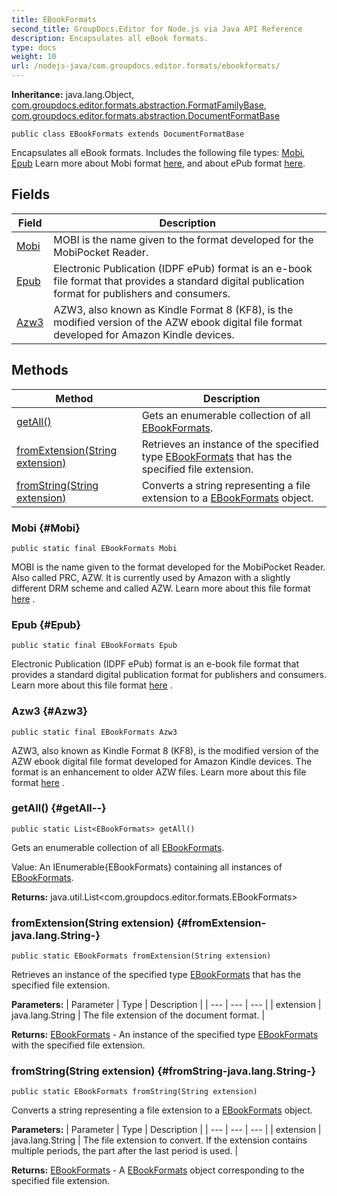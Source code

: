 ```yaml
---
title: EBookFormats
second_title: GroupDocs.Editor for Node.js via Java API Reference
description: Encapsulates all eBook formats.
type: docs
weight: 10
url: /nodejs-java/com.groupdocs.editor.formats/ebookformats/
---
```

**Inheritance:**
java.lang.Object, [com.groupdocs.editor.formats.abstraction.FormatFamilyBase](../../com.groupdocs.editor.formats.abstraction/formatfamilybase), [com.groupdocs.editor.formats.abstraction.DocumentFormatBase](../../com.groupdocs.editor.formats.abstraction/documentformatbase)
```
public class EBookFormats extends DocumentFormatBase
```

Encapsulates all eBook formats. Includes the following file types: [Mobi](../../com.groupdocs.editor.formats/ebookformats\#Mobi), [Epub](../../com.groupdocs.editor.formats/ebookformats\#Epub) Learn more about Mobi format [here][], and about ePub format [here][here 1].


[here]: https://docs.fileformat.com/ebook/mobi/
[here 1]: https://docs.fileformat.com/ebook/epub/
## Fields

| Field | Description |
| --- | --- |
| [Mobi](#Mobi) | MOBI is the name given to the format developed for the MobiPocket Reader. |
| [Epub](#Epub) | Electronic Publication (IDPF ePub) format is an e-book file format that provides a standard digital publication format for publishers and consumers. |
| [Azw3](#Azw3) | AZW3, also known as Kindle Format 8 (KF8), is the modified version of the AZW ebook digital file format developed for Amazon Kindle devices. |
## Methods

| Method | Description |
| --- | --- |
| [getAll()](#getAll--) | Gets an enumerable collection of all [EBookFormats](../../com.groupdocs.editor.formats/ebookformats). |
| [fromExtension(String extension)](#fromExtension-java.lang.String-) | Retrieves an instance of the specified type [EBookFormats](../../com.groupdocs.editor.formats/ebookformats) that has the specified file extension. |
| [fromString(String extension)](#fromString-java.lang.String-) | Converts a string representing a file extension to a [EBookFormats](../../com.groupdocs.editor.formats/ebookformats) object. |
### Mobi {#Mobi}
```
public static final EBookFormats Mobi
```


MOBI is the name given to the format developed for the MobiPocket Reader. Also called PRC, AZW. It is currently used by Amazon with a slightly different DRM scheme and called AZW. Learn more about this file format  [here][] .


[here]: https://docs.fileformat.com/ebook/mobi/

### Epub {#Epub}
```
public static final EBookFormats Epub
```


Electronic Publication (IDPF ePub) format is an e-book file format that provides a standard digital publication format for publishers and consumers. Learn more about this file format  [here][] .


[here]: https://docs.fileformat.com/ebook/epub/

### Azw3 {#Azw3}
```
public static final EBookFormats Azw3
```


AZW3, also known as Kindle Format 8 (KF8), is the modified version of the AZW ebook digital file format developed for Amazon Kindle devices. The format is an enhancement to older AZW files. Learn more about this file format  [here][] .


[here]: https://docs.fileformat.com/ebook/azw3/

### getAll() {#getAll--}
```
public static List<EBookFormats> getAll()
```


Gets an enumerable collection of all [EBookFormats](../../com.groupdocs.editor.formats/ebookformats).

Value: An  IEnumerable\{EBookFormats\}  containing all instances of [EBookFormats](../../com.groupdocs.editor.formats/ebookformats).

**Returns:**
java.util.List<com.groupdocs.editor.formats.EBookFormats>
### fromExtension(String extension) {#fromExtension-java.lang.String-}
```
public static EBookFormats fromExtension(String extension)
```


Retrieves an instance of the specified type [EBookFormats](../../com.groupdocs.editor.formats/ebookformats) that has the specified file extension.

**Parameters:**
| Parameter | Type | Description |
| --- | --- | --- |
| extension | java.lang.String | The file extension of the document format. |

**Returns:**
[EBookFormats](../../com.groupdocs.editor.formats/ebookformats) - An instance of the specified type [EBookFormats](../../com.groupdocs.editor.formats/ebookformats) with the specified file extension.
### fromString(String extension) {#fromString-java.lang.String-}
```
public static EBookFormats fromString(String extension)
```


Converts a string representing a file extension to a [EBookFormats](../../com.groupdocs.editor.formats/ebookformats) object.

**Parameters:**
| Parameter | Type | Description |
| --- | --- | --- |
| extension | java.lang.String | The file extension to convert. If the extension contains multiple periods, the part after the last period is used. |

**Returns:**
[EBookFormats](../../com.groupdocs.editor.formats/ebookformats) - A [EBookFormats](../../com.groupdocs.editor.formats/ebookformats) object corresponding to the specified file extension.
